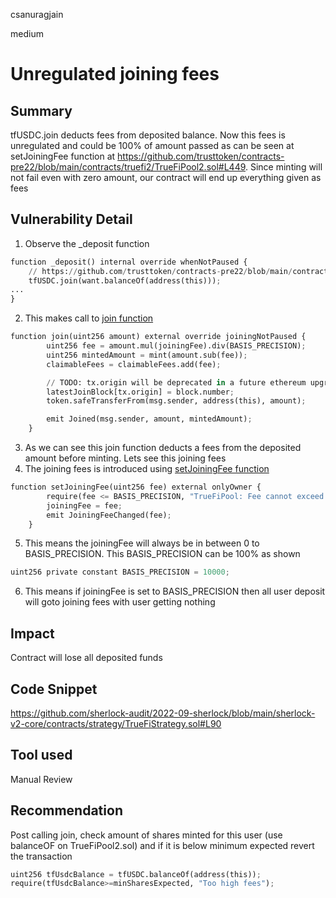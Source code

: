 csanuragjain

medium

# Unregulated joining fees

## Summary
tfUSDC.join deducts fees from deposited balance. Now this fees is unregulated and could be 100% of amount passed as can be seen at setJoiningFee function at https://github.com/trusttoken/contracts-pre22/blob/main/contracts/truefi2/TrueFiPool2.sol#L449. Since minting will not fail even with zero amount, our contract will end up everything given as fees

## Vulnerability Detail
1. Observe the _deposit function

```python
function _deposit() internal override whenNotPaused {
    // https://github.com/trusttoken/contracts-pre22/blob/main/contracts/truefi2/TrueFiPool2.sol#L469
    tfUSDC.join(want.balanceOf(address(this)));
...
}
```

2. This makes call to [join function](https://github.com/trusttoken/contracts-pre22/blob/main/contracts/truefi2/TrueFiPool2.sol#L469)

```python
function join(uint256 amount) external override joiningNotPaused {
        uint256 fee = amount.mul(joiningFee).div(BASIS_PRECISION);
        uint256 mintedAmount = mint(amount.sub(fee));
        claimableFees = claimableFees.add(fee);

        // TODO: tx.origin will be deprecated in a future ethereum upgrade
        latestJoinBlock[tx.origin] = block.number;
        token.safeTransferFrom(msg.sender, address(this), amount);

        emit Joined(msg.sender, amount, mintedAmount);
    }
```

3. As we can see this join function deducts a fees from the deposited amount before minting. Lets see this joining fees
4. The joining fees is introduced using [setJoiningFee function](https://github.com/trusttoken/contracts-pre22/blob/main/contracts/truefi2/TrueFiPool2.sol#L449)

```python
function setJoiningFee(uint256 fee) external onlyOwner {
        require(fee <= BASIS_PRECISION, "TrueFiPool: Fee cannot exceed transaction value");
        joiningFee = fee;
        emit JoiningFeeChanged(fee);
    }
```

5. This means the joiningFee will always be in between 0 to BASIS_PRECISION. This BASIS_PRECISION can be 100% as shown

```python
uint256 private constant BASIS_PRECISION = 10000;
```

6. This means if joiningFee is set to BASIS_PRECISION then all user deposit will goto joining fees with user getting nothing

## Impact
Contract will lose all deposited funds

## Code Snippet
https://github.com/sherlock-audit/2022-09-sherlock/blob/main/sherlock-v2-core/contracts/strategy/TrueFiStrategy.sol#L90

## Tool used
Manual Review

## Recommendation
Post calling join, check amount of shares minted for this user (use balanceOF on TrueFiPool2.sol) and if it is below minimum expected revert the transaction

```python
uint256 tfUsdcBalance = tfUSDC.balanceOf(address(this));
require(tfUsdcBalance>=minSharesExpected, "Too high fees");
```